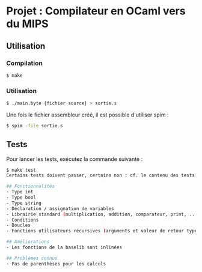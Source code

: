 # Projet : Compilateur en OCaml vers du MIPS

## Utilisation
### Compilation
```bash
$ make
```

### Utilisation
```bash
$ ./main.byte {fichier source} > sortie.s
```
Une fois le fichier assembleur créé, il est possible d'utiliser spim : 
```bash
$ spim -file sortie.s
```

## Tests
Pour lancer les tests, exécutez la commande suivante :
```bash
$ make test
Certains tests doivent passer, certains non : cf. le contenu des tests.

## Fonctionnalités
- Type int
- Type bool
- Type string
- Déclaration / assignation de variables
- Librairie standard (multiplication, addition, comparateur, print, ...)
- Conditions
- Boucles
- Fonctions utilisateurs récursives (arguments et valeur de retour typé)

## Améliorations
- Les fonctions de la baselib sont inlinées

## Problèmes connus
- Pas de parenthèses pour les calculs
